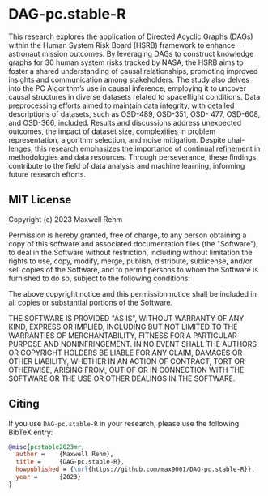 # DAG-pc.stable-R

This research explores the application of Directed Acyclic Graphs
(DAGs) within the Human System Risk Board (HSRB) framework to
enhance astronaut mission outcomes. By leveraging DAGs to construct
knowledge graphs for 30 human system risks tracked by NASA, the HSRB
aims to foster a shared understanding of causal relationships, promoting
improved insights and communication among stakeholders. The study
also delves into the PC Algorithm’s use in causal inference, employing
it to uncover causal structures in diverse datasets related to spaceflight
conditions. Data preprocessing efforts aimed to maintain data integrity,
with detailed descriptions of datasets, such as OSD-489, OSD-351, OSD-
477, OSD-608, and OSD-366, included. Results and discussions address
unexpected outcomes, the impact of dataset size, complexities in problem
representation, algorithm selection, and noise mitigation. Despite chal-
lenges, this research emphasizes the importance of continual refinement in
methodologies and data resources. Through perseverance, these findings
contribute to the field of data analysis and machine learning, informing
future research efforts.

## MIT License

Copyright (c) 2023 Maxwell Rehm

Permission is hereby granted, free of charge, to any person obtaining a copy
of this software and associated documentation files (the "Software"), to deal
in the Software without restriction, including without limitation the rights
to use, copy, modify, merge, publish, distribute, sublicense, and/or sell
copies of the Software, and to permit persons to whom the Software is
furnished to do so, subject to the following conditions:

The above copyright notice and this permission notice shall be included in all
copies or substantial portions of the Software.

THE SOFTWARE IS PROVIDED "AS IS", WITHOUT WARRANTY OF ANY KIND, EXPRESS OR
IMPLIED, INCLUDING BUT NOT LIMITED TO THE WARRANTIES OF MERCHANTABILITY,
FITNESS FOR A PARTICULAR PURPOSE AND NONINFRINGEMENT. IN NO EVENT SHALL THE
AUTHORS OR COPYRIGHT HOLDERS BE LIABLE FOR ANY CLAIM, DAMAGES OR OTHER
LIABILITY, WHETHER IN AN ACTION OF CONTRACT, TORT OR OTHERWISE, ARISING FROM,
OUT OF OR IN CONNECTION WITH THE SOFTWARE OR THE USE OR OTHER DEALINGS IN THE
SOFTWARE.

## Citing

If you use `DAG-pc.stable-R` in your research, please use the following BibTeX entry:

```bibtex
@misc{pcstable2023mr,
  author =    {Maxwell Rehm},
  title =     {DAG-pc.stable-R},
  howpublished = {\url{https://github.com/max9001/DAG-pc.stable-R}},
  year =      {2023}
}

